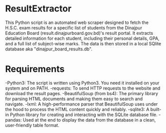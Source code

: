 # ResultExtractor
This Python script is an automated web scraper designed to fetch the H.S.C. exam results for a specific list of students from the Dinajpur Education Board (result.dinajpurboard.gov.bd)'s result portal. It extracts detailed information for each student, including their personal details, GPA, and a full list of subject-wise marks. The data is then stored in a local SQlite database aka "dinajpur_board_results.db".

# Requirements
-Python3: The script is written using Python3. You need it installed on your system and on PATH.
-requests: To send HTTP requests to the website and download the result pages.
-BeautifulSoup (from bs4): The primary library for parsing HTML documents and making them easy to search and navigate.
-lxml: A high-performance parser that BeautifulSoup uses under the hood to process the HTML content quickly and reliably.
-sqlite3: A built-in Python library for creating and interacting with the SQLite database file.
-pandas: Used at the end to display the data from the database in a clean, user-friendly table format.
